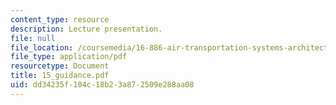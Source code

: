 ```yaml
---
content_type: resource
description: Lecture presentation.
file: null
file_location: /coursemedia/16-886-air-transportation-systems-architecting-spring-2004/dd34235f104c18b23a872509e288aa08_15_guidance.pdf
file_type: application/pdf
resourcetype: Document
title: 15_guidance.pdf
uid: dd34235f-104c-18b2-3a87-2509e288aa08
---
```

